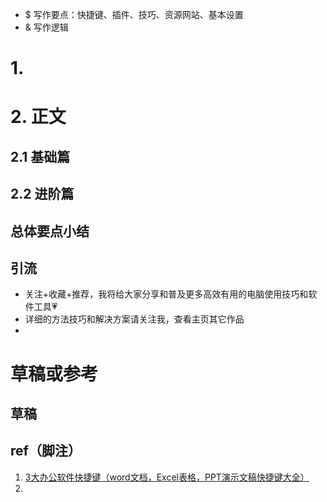 - $ 写作要点：快捷键、插件、技巧、资源网站、基本设置
- & 写作逻辑

# 1. 


# 2. 正文
## 2.1 基础篇


## 2.2 进阶篇


## 总体要点小结


## 引流
- 关注+收藏+推荐，我将给大家分享和普及更多高效有用的电脑使用技巧和软件工具💗
- 详细的方法技巧和解决方案请关注我，查看主页其它作品
- 

# 草稿或参考
## 草稿

## ref（脚注）
1. [3大办公软件快捷键（word文档，Excel表格，PPT演示文稿快捷键大全）](https://mp.weixin.qq.com/s/wq0S7gSFwiPuhQj3d6aY2Q)
2. 